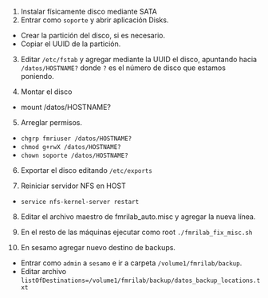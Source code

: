 1. Instalar físicamente disco mediante SATA
2. Entrar como `soporte` y abrir aplicación Disks.
 * Crear la partición del disco, si es necesario.
 * Copiar el UUID de la partición.

3. Editar `/etc/fstab` y agregar mediante la UUID el disco, apuntando hacia `/datos/HOSTNAME?` donde `?` es el número de disco que estamos poniendo.

4. Montar el disco
 * mount /datos/HOSTNAME?

5. Arreglar permisos.
 * `chgrp fmriuser /datos/HOSTNAME?`
 * `chmod g+rwX /datos/HOSTNAME?`
 * `chown soporte /datos/HOSTNAME?`

6. Exportar el disco editando `/etc/exports`

7. Reiniciar servidor NFS en HOST
 * `service nfs-kernel-server restart`

8. Editar el archivo maestro de fmrilab_auto.misc y agregar la nueva línea.

9. En el resto de las máquinas ejecutar como root `./fmrilab_fix_misc.sh`

10. En sesamo agregar nuevo destino de backups. 
 * Entrar como `admin` a `sesamo` e ir a carpeta `/volume1/fmrilab/backup`.
 * Editar archivo `listOfDestinations=/volume1/fmrilab/backup/datos_backup_locations.txt`
